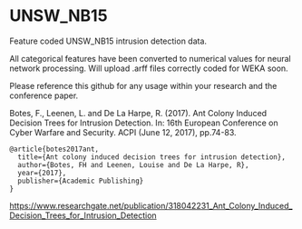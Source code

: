 # UNSW_NB15
Feature coded UNSW_NB15 intrusion detection data.

All categorical features have been converted to numerical values for neural network processing. Will upload .arff files correctly coded for WEKA soon.

Please reference this github for any usage within your research and the conference paper.

Botes, F., Leenen, L. and De La Harpe, R. (2017). Ant Colony Induced Decision Trees for Intrusion Detection. In: 16th European Conference on Cyber Warfare and Security. ACPI (June 12, 2017), pp.74-83.

```
@article{botes2017ant,
  title={Ant colony induced decision trees for intrusion detection},
  author={Botes, FH and Leenen, Louise and De La Harpe, R},
  year={2017},
  publisher={Academic Publishing}
}
```
https://www.researchgate.net/publication/318042231_Ant_Colony_Induced_Decision_Trees_for_Intrusion_Detection
